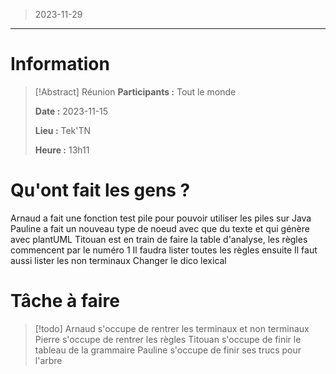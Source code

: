 > 2023-11-29

---

# Information

>[!Abstract] Réunion
>**Participants :** Tout le monde
>
>**Date :** 2023-11-15
>
>**Lieu :** Tek'TN
>
>**Heure :** 13h11

# Qu'ont fait les gens ?

Arnaud a fait une fonction test pile pour pouvoir utiliser les piles sur Java
Pauline a fait un nouveau type de noeud avec que du texte et qui génère avec plantUML
Titouan est en train de faire la table d'analyse, les règles commencent par le numéro 1
Il faudra lister toutes les règles ensuite
Il faut aussi lister les non terminaux
Changer le dico lexical

# Tâche à faire

> [!todo]
> Arnaud s'occupe de rentrer les terminaux et non terminaux
> Pierre s'occupe de rentrer les règles
> Titouan s'occupe de finir le tableau de la grammaire
> Pauline s'occupe de finir ses trucs pour l'arbre
